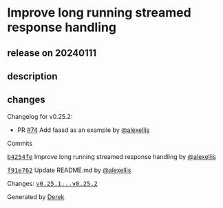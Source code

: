 # Improve long running streamed response handling

## release on 20240111

## description

## changes

Changelog for v0.25.2:

* PR <a class="issue-link js-issue-link" data-error-text="Failed to load title" data-id="2047320745" data-permission-text="Title is private" data-url="https://github.com/openfaas/faas-provider/issues/74" data-hovercard-type="pull_request" data-hovercard-url="/openfaas/faas-provider/pull/74/hovercard" href="https://github.com/openfaas/faas-provider/pull/74">#74</a> Add faasd as an example by <a class="user-mention notranslate" data-hovercard-type="user" data-hovercard-url="/users/alexellis/hovercard" data-octo-click="hovercard-link-click" data-octo-dimensions="link_type:self" href="https://github.com/alexellis">@alexellis</a>

Commits

<a class="commit-link" data-hovercard-type="commit" data-hovercard-url="https://github.com/openfaas/faas-provider/commit/b4254fe700553698344a18f60dac096f4e73742f/hovercard" href="https://github.com/openfaas/faas-provider/commit/b4254fe700553698344a18f60dac096f4e73742f"><tt>b4254fe</tt></a> Improve long running streamed response handling by <a class="user-mention notranslate" data-hovercard-type="user" data-hovercard-url="/users/alexellis/hovercard" data-octo-click="hovercard-link-click" data-octo-dimensions="link_type:self" href="https://github.com/alexellis">@alexellis</a>

<a class="commit-link" data-hovercard-type="commit" data-hovercard-url="https://github.com/openfaas/faas-provider/commit/f91e7628956cc488de144d22da2b4952ac7df720/hovercard" href="https://github.com/openfaas/faas-provider/commit/f91e7628956cc488de144d22da2b4952ac7df720"><tt>f91e762</tt></a> Update README.md by <a class="user-mention notranslate" data-hovercard-type="user" data-hovercard-url="/users/alexellis/hovercard" data-octo-click="hovercard-link-click" data-octo-dimensions="link_type:self" href="https://github.com/alexellis">@alexellis</a>

Changes: <a class="commit-link" href="https://github.com/openfaas/faas-provider/compare/v0.25.1...v0.25.2"><tt>v0.25.1...v0.25.2</tt></a>

Generated by <a href="https://github.com/alexellis/derek/">Derek</a>

